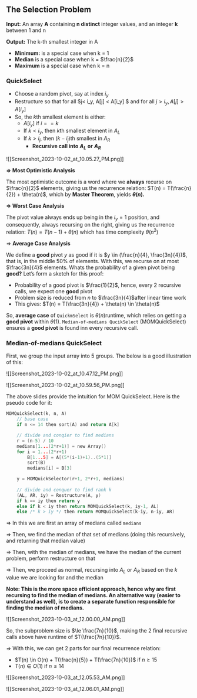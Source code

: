 ## The Selection Problem

**Input:** An array **A** containing **n distinct** integer values, and an integer **k** between 1 and n

**Output:** The k-th smallest integer in A

- **Minimum:** is a special case when k = 1
- **Median** is a special case when k = $\frac{n}{2}$﻿
- **Maximum** is a special case when k = n

  

### QuickSelect

- Choose a random pivot, say at index $i_y$﻿
- Restructure so that for all $j< i_y, A[j] < A[i_y] $﻿ and for all $j > i_y, A[j] > A[i_y]$﻿
- So, the $k$﻿th smallest element is either:
    - $A[i_y]$﻿ if $i == k$﻿
    - If $k < i_y$﻿, then $k$﻿th smallest element in $A_L$﻿
    - If $k > i_j$﻿, then $(k-i_j)$﻿th smallest in $A_R$﻿
        - **Recursive call into** **$A_L$**﻿ **or** **$A_R$**﻿

![[Screenshot_2023-10-02_at_10.05.27_PM.png]]

**⇒ Most Optimistic Analysis**

The most optimistic outcome is a word where we **always** recurse on $\frac{n}{2}$﻿ elements, giving us the recurrence relation: $T(n) = T(\frac{n}{2}) + \theta(n)$﻿, which by **Master Theorem**, yields **$\theta(n)$**﻿**.**

  

**⇒ Worst Case Analysis**

The pivot value always ends up being in the $i_y = 1$﻿ position, and consequently, always recursing on the right, giving us the recurrence relation: $T(n) = T(n-1) + \theta(n)$﻿ which has time complexity $\theta(n^2)$﻿

  

⇒ **Average Case Analysis**

We define a **good** pivot $y$﻿ as good if it is $y \in (\frac{n}{4}, \frac{3n}{4})$﻿, that is, in the middle 50% of elements. With this, we recurse on at most $\frac{3n}{4}$﻿ elements. Whats the probability of a given pivot being **good?** Let’s form a sketch for this proof:

- Probability of a good pivot is $\frac{1}{2}$﻿, hence, every 2 recursive calls, we expect one **good** pivot
- Problem size is reduced from $n$﻿ to $\frac{3n}{4}$﻿after linear time work
- This gives: $T(n) = T(\frac{3n}{4}) + \theta(n) \in \theta(n)$﻿

  

So, **average case** of `QuickmSelect` is $\theta(n)$﻿runtime, which relies on getting a **good pivot** within $\theta(1)$﻿. `Median-of-medians QucikSelect` (MOMQuickSelect) ensures a **good pivot** is found inn every recursive call.

  

### Median-of-medians QuickSelect

First, we group the input array into 5 groups. The below is a good illustration of this:

![[Screenshot_2023-10-02_at_10.47.12_PM.png]]

![[Screenshot_2023-10-02_at_10.59.56_PM.png]]

The above slides provide the intuition for MOM QuickSelect. Here is the pseudo code for it:

```C
MOMQuickSelect(k, n, A)
	// base case
	if n <= 14 then sort(A) and return A[k]

	// divide and conqier to find medians 
	r = (n-5) / 10
	medians[1...(2*r+1)] = new Array()
	for i = 1...(2*r+1)
		B[1...5] = A[(5*(i-1)+1)..(5*1)]
		sort(B)
		medians[i] = B[3]

	y = MOMQuickSelector(r+1, 2*r+1, medians)
	
	// divide and conquer to find rank k
	(AL, AR, iy) = Restructure(A, y)
	if k == iy then return y
	else if k < iy then return MOMQuickSelect(k, iy-1, AL)
	else /* k > iy */ then return MOMQuickSelect(k-iy, n-iy, AR)
```

⇒ In this we are first an array of medians called `medians`

⇒ Then, we find the median of that set of medians (doing this recursively, and returning that median value)

⇒ Then, with the median of medians, we have the median of the current problem, perform restructure on that

⇒ Then, we proceed as normal, recursing into $A_L$﻿ or $A_R$﻿ based on the $k$﻿ value we are looking for and the median

  

**Note: This is the more space efficient approach, hence why are first recursing to find the median of medians. An alternative way (easier to understand as well), is to create a separate function responsible for finding the median of medians.**

![[Screenshot_2023-10-03_at_12.00.00_AM.png]]

So, the subproblem size is $\le \frac{7n}{10}$﻿, making the 2 final recursive calls above have runtime of $T(\frac{7n}{10})$﻿.

⇒ With this, we can get 2 parts for our final recurrence relation:

- $T(n) \in O(n) + T(\frac{n}{5}) + T(\frac{7n}{10})$﻿ if $n \ge 15$﻿
- $T(n) \in O(1)$﻿ if $n \le 14$﻿

![[Screenshot_2023-10-03_at_12.05.53_AM.png]]

![[Screenshot_2023-10-03_at_12.06.01_AM.png]]